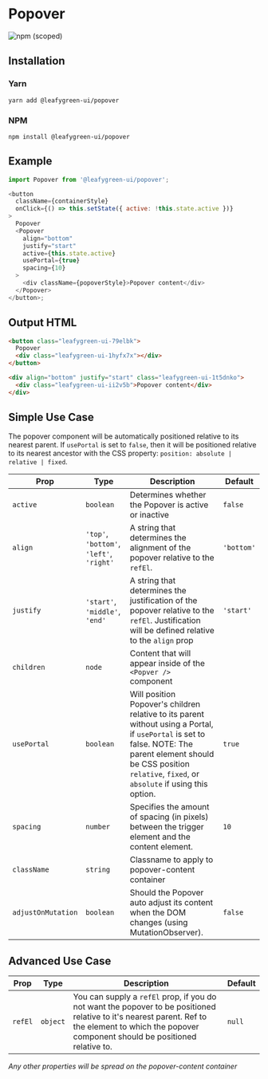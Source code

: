 # Popover

![npm (scoped)](https://img.shields.io/npm/v/@leafygreen-ui/popover.svg)

## Installation

### Yarn

```shell
yarn add @leafygreen-ui/popover
```

### NPM

```shell
npm install @leafygreen-ui/popover
```

## Example

```js
import Popover from '@leafygreen-ui/popover';

<button
  className={containerStyle}
  onClick={() => this.setState({ active: !this.state.active })}
>
  Popover
  <Popover
    align="bottom"
    justify="start"
    active={this.state.active}
    usePortal={true}
    spacing={10}
  >
    <div className={popoverStyle}>Popover content</div>
  </Popover>
</button>;
```

## Output HTML

```html
<button class="leafygreen-ui-79elbk">
  Popover
  <div class="leafygreen-ui-1hyfx7x"></div>
</button>

<div align="bottom" justify="start" class="leafygreen-ui-1t5dnko">
  <div class="leafygreen-ui-ii2v5b">Popover content</div>
</div>
```

## Simple Use Case

The popover component will be automatically positioned relative to its nearest parent. If `usePortal` is set to `false`, then it will be positioned relative to its nearest ancestor with the CSS property: `position: absolute | relative | fixed`.

| Prop               | Type                                     | Description                                                                                                                                                                                                              | Default    |
| ------------------ | ---------------------------------------- | ------------------------------------------------------------------------------------------------------------------------------------------------------------------------------------------------------------------------ | ---------- |
| `active`           | `boolean`                                | Determines whether the Popover is active or inactive                                                                                                                                                                     | `false`    |
| `align`            | `'top'`, `'bottom'`, `'left'`, `'right'` | A string that determines the alignment of the popover relative to the `refEl`.                                                                                                                                           | `'bottom'` |
| `justify`          | `'start'`, `'middle'`, `'end'`           | A string that determines the justification of the popover relative to the `refEl`. Justification will be defined relative to the `align` prop                                                                            | `'start'`  |
| `children`         | `node`                                   | Content that will appear inside of the `<Popver />` component                                                                                                                                                            |            |
| `usePortal`        | `boolean`                                | Will position Popover's children relative to its parent without using a Portal, if `usePortal` is set to false. NOTE: The parent element should be CSS position `relative`, `fixed`, or `absolute` if using this option. | `true`     |
| `spacing`          | `number`                                 | Specifies the amount of spacing (in pixels) between the trigger element and the content element.                                                                                                                         | `10`       |
| `className`        | `string`                                 | Classname to apply to popover-content container                                                                                                                                                                          |            |
| `adjustOnMutation` | `boolean`                                | Should the Popover auto adjust its content when the DOM changes (using MutationObserver).                                                                                                                                | `false`    |

## Advanced Use Case

| Prop    | Type     | Description                                                                                                                                                                                         | Default |
| ------- | -------- | --------------------------------------------------------------------------------------------------------------------------------------------------------------------------------------------------- | ------- |
| `refEl` | `object` | You can supply a `refEl` prop, if you do not want the popover to be positioned relative to it's nearest parent. Ref to the element to which the popover component should be positioned relative to. | `null`  |

_Any other properties will be spread on the popover-content container_
